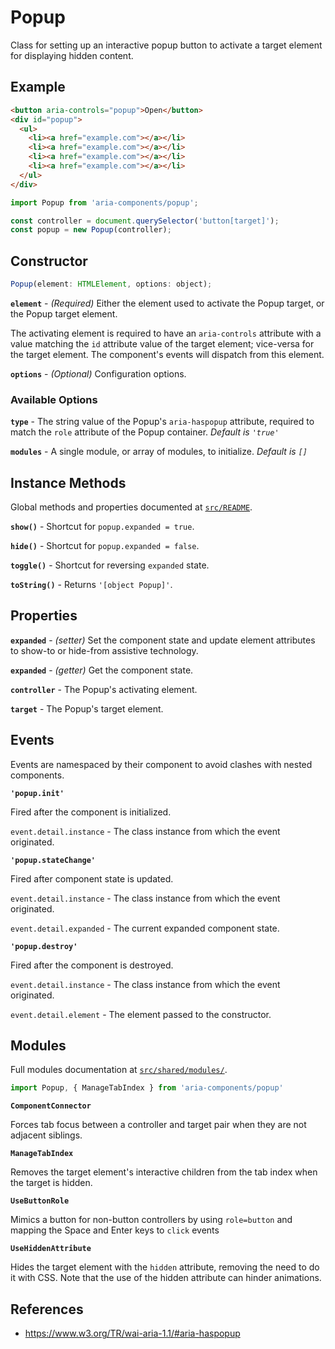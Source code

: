 Popup
=====

Class for setting up an interactive popup button to activate a target element 
for displaying hidden content.

## Example

```html
<button aria-controls="popup">Open</button>
<div id="popup">
  <ul>
    <li><a href="example.com"></a></li>
    <li><a href="example.com"></a></li>
    <li><a href="example.com"></a></li>
    <li><a href="example.com"></a></li>
  </ul>
</div>
```

```jsx
import Popup from 'aria-components/popup';

const controller = document.querySelector('button[target]');
const popup = new Popup(controller);
```

## Constructor

```jsx
Popup(element: HTMLElement, options: object);
```

**`element`** - _(Required)_ Either the element used to activate the Popup target, or the Popup target element.

The activating element is required to have an `aria-controls` attribute with a value matching the `id` attribute value of the target element; vice-versa for the target element. The component's events will dispatch from this element.

**`options`** - _(Optional)_ Configuration options.

### Available Options

**`type`** - The string value of the Popup's `aria-haspopup` attribute, required to match the `role` attribute of the Popup container. _Default is `'true'`_

**`modules`** - A single module, or array of modules, to initialize. _Default is `[]`_

## Instance Methods

Global methods and properties documented at [`src/README`](../).

**`show()`** - Shortcut for `popup.expanded = true`.

**`hide()`** - Shortcut for `popup.expanded = false`.

**`toggle()`** - Shortcut for reversing `expanded` state.

**`toString()`** - Returns `'[object Popup]'`.

## Properties

**`expanded`** - _(setter)_ Set the component state and update element attributes to show-to or hide-from assistive technology.

**`expanded`** - _(getter)_ Get the component state.

**`controller`** - The Popup's activating element.

**`target`** - The Popup's target element.

## Events

Events are namespaced by their component to avoid clashes with nested components.

**`'popup.init'`**

Fired after the component is initialized.

`event.detail.instance` - The class instance from which the event originated.

**`'popup.stateChange'`**

Fired after component state is updated.

`event.detail.instance` - The class instance from which the event originated.

`event.detail.expanded` - The current expanded component state.

**`'popup.destroy'`**

Fired after the component is destroyed.

`event.detail.instance` - The class instance from which the event originated.

`event.detail.element` - The element passed to the constructor.

## Modules

Full modules documentation at [`src/shared/modules/`](..//shared/modules/).

```jsx
import Popup, { ManageTabIndex } from 'aria-components/popup'
```

**`ComponentConnector`**

Forces tab focus between a controller and target pair when they are not adjacent siblings.

**`ManageTabIndex`**

Removes the target element's interactive children from the tab index when the target is hidden.

**`UseButtonRole`**

Mimics a button for non-button controllers by using `role=button` and mapping the Space and Enter keys to `click` events

**`UseHiddenAttribute`**

Hides the target element with the `hidden` attribute, removing the need to do it with CSS. Note that the use of the hidden attribute can hinder animations.

## References

- https://www.w3.org/TR/wai-aria-1.1/#aria-haspopup
